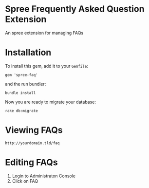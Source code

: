 Spree Frequently Asked Question Extension
=========

An spree extension for managing FAQs

Installation
============

To install this gem, add it to your `Gemfile`:

`gem 'spree-faq'`

and the run bundler:

`bundle install`

Now you are ready to migrate your database:

`rake db:migrate`

Viewing FAQs
============

`http://yourdomain.tld/faq`

Editing FAQs
===========

1. Login to Administraton Console
2. Click on FAQ 

